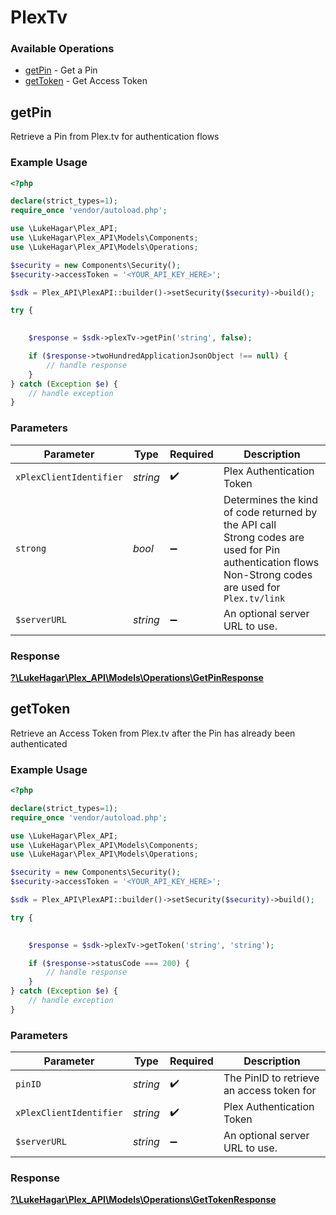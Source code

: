 # PlexTv


### Available Operations

* [getPin](#getpin) - Get a Pin
* [getToken](#gettoken) - Get Access Token

## getPin

Retrieve a Pin from Plex.tv for authentication flows

### Example Usage

```php
<?php

declare(strict_types=1);
require_once 'vendor/autoload.php';

use \LukeHagar\Plex_API;
use \LukeHagar\Plex_API\Models\Components;
use \LukeHagar\Plex_API\Models\Operations;

$security = new Components\Security();
$security->accessToken = '<YOUR_API_KEY_HERE>';

$sdk = Plex_API\PlexAPI::builder()->setSecurity($security)->build();

try {
    

    $response = $sdk->plexTv->getPin('string', false);

    if ($response->twoHundredApplicationJsonObject !== null) {
        // handle response
    }
} catch (Exception $e) {
    // handle exception
}
```

### Parameters

| Parameter                                                                                                                                             | Type                                                                                                                                                  | Required                                                                                                                                              | Description                                                                                                                                           |
| ----------------------------------------------------------------------------------------------------------------------------------------------------- | ----------------------------------------------------------------------------------------------------------------------------------------------------- | ----------------------------------------------------------------------------------------------------------------------------------------------------- | ----------------------------------------------------------------------------------------------------------------------------------------------------- |
| `xPlexClientIdentifier`                                                                                                                               | *string*                                                                                                                                              | :heavy_check_mark:                                                                                                                                    | Plex Authentication Token                                                                                                                             |
| `strong`                                                                                                                                              | *bool*                                                                                                                                                | :heavy_minus_sign:                                                                                                                                    | Determines the kind of code returned by the API call<br/>Strong codes are used for Pin authentication flows<br/>Non-Strong codes are used for `Plex.tv/link`<br/> |
| `$serverURL`                                                                                                                                          | *string*                                                                                                                                              | :heavy_minus_sign:                                                                                                                                    | An optional server URL to use.                                                                                                                        |


### Response

**[?\LukeHagar\Plex_API\Models\Operations\GetPinResponse](../../Models/Operations/GetPinResponse.md)**


## getToken

Retrieve an Access Token from Plex.tv after the Pin has already been authenticated

### Example Usage

```php
<?php

declare(strict_types=1);
require_once 'vendor/autoload.php';

use \LukeHagar\Plex_API;
use \LukeHagar\Plex_API\Models\Components;
use \LukeHagar\Plex_API\Models\Operations;

$security = new Components\Security();
$security->accessToken = '<YOUR_API_KEY_HERE>';

$sdk = Plex_API\PlexAPI::builder()->setSecurity($security)->build();

try {
    

    $response = $sdk->plexTv->getToken('string', 'string');

    if ($response->statusCode === 200) {
        // handle response
    }
} catch (Exception $e) {
    // handle exception
}
```

### Parameters

| Parameter                                 | Type                                      | Required                                  | Description                               |
| ----------------------------------------- | ----------------------------------------- | ----------------------------------------- | ----------------------------------------- |
| `pinID`                                   | *string*                                  | :heavy_check_mark:                        | The PinID to retrieve an access token for |
| `xPlexClientIdentifier`                   | *string*                                  | :heavy_check_mark:                        | Plex Authentication Token                 |
| `$serverURL`                              | *string*                                  | :heavy_minus_sign:                        | An optional server URL to use.            |


### Response

**[?\LukeHagar\Plex_API\Models\Operations\GetTokenResponse](../../Models/Operations/GetTokenResponse.md)**

